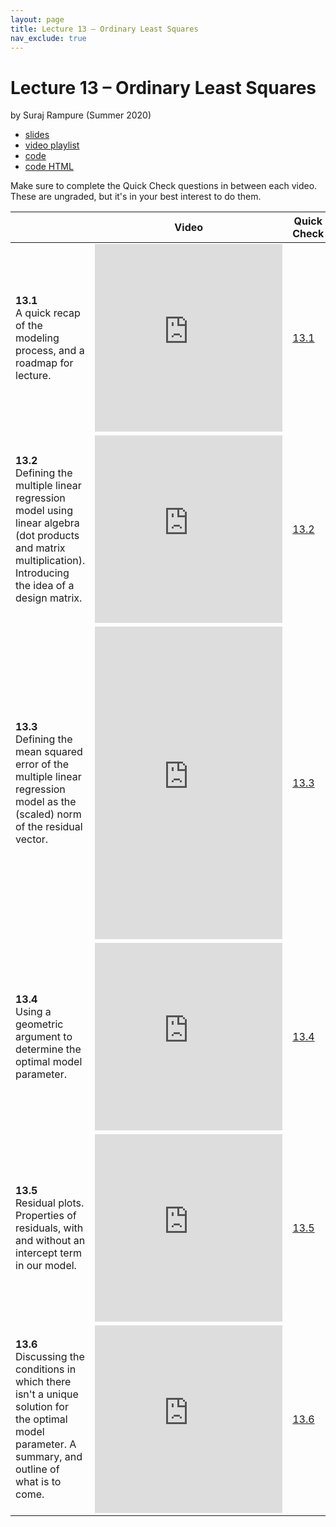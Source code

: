 ```yaml
---
layout: page
title: Lecture 13 – Ordinary Least Squares
nav_exclude: true
---
```


# Lecture 13 – Ordinary Least Squares

by Suraj Rampure (Summer 2020)

- [slides](https://docs.google.com/presentation/d/1J73TCoDT40j4ncEJWmrPeeV0bLse7icNdF6xJnYebqQ/edit#slide=id.p)
- [video playlist](https://www.youtube.com/playlist?list=PLQCcNQgUcDfo1CBqvKT_eZyzkTfjMB5ho)
- [code](https://data100.datahub.berkeley.edu/hub/user-redirect/git-sync?repo=https://github.com/DS-100/su20&subPath=lecture/lec13/)
- [code HTML](../../resources/assets/lectures/lec13/lec13.html)

Make sure to complete the Quick Check questions in between each video. These are ungraded, but it's in your best interest to do them.

<table>
<colgroup>
<col style="width: 25%" />
<col style="width: 25%" />
<col style="width: 25%" />
</colgroup>
<thead>
<tr class="header">
<th></th>
<th>Video</th>
<th>Quick Check</th>
</tr>
</thead>
<tbody>
<tr>
<td><strong>13.1</strong> <br>A quick recap of the modeling process, and a roadmap for lecture.</td>
<td><iframe width="300" height="300" height src="https://youtube.com/embed/qL_enPmtwk8" frameborder="0" allow="accelerometer; autoplay; encrypted-media; gyroscope; picture-in-picture" allowfullscreen></iframe></td>
<td><a href="https://docs.google.com/forms/d/e/1FAIpQLSfd9ur47_73vrpEhS29YeWJWolXEjidrnbRvgUs-TYM4Wtl6Q/viewform" target="\_blank">13.1</a></td>
</tr>
<tr>
<td><strong>13.2</strong> <br>Defining the multiple linear regression model using linear algebra (dot products and matrix multiplication). Introducing the idea of a design matrix.</td>
<td><iframe width="300" height="300" height src="https://youtube.com/embed/oGIPhLtVb6k" frameborder="0" allow="accelerometer; autoplay; encrypted-media; gyroscope; picture-in-picture" allowfullscreen></iframe></td>
<td><a href="https://docs.google.com/forms/d/e/1FAIpQLSfUPMnbj9HNy_0Fm4Ek8Zk0i9mGTD7kYBzVRrpfyRNbI-HAwQ/viewform" target="\_blank">13.2</a></td>
</tr>
<tr>
<td><strong>13.3</strong> <br>Defining the mean squared error of the multiple linear regression model as the (scaled) norm of the residual vector.</td>
<td><iframe width="300" height="500" height src="https://youtube.com/embed/odY5eSwJ02w" frameborder="0" allow="accelerometer; autoplay; encrypted-media; gyroscope; picture-in-picture" allowfullscreen></iframe></td>
<td><a href="https://docs.google.com/forms/d/e/1FAIpQLSdo4Yds2D8gYxv90llJpAyY6QfzdnE2A5Ukq1lHFHqqf2wP5w/viewform" target="\_blank">13.3</a></td>
</tr>
<tr>
<td><strong>13.4</strong> <br>Using a geometric argument to determine the optimal model parameter.</td>
<td><iframe width="300" height="300" height src="https://youtube.com/embed/nkLUTatnK0s" frameborder="0" allow="accelerometer; autoplay; encrypted-media; gyroscope; picture-in-picture" allowfullscreen></iframe></td>
<td><a href="https://docs.google.com/forms/u/1/d/e/1FAIpQLSfa51EPNYZaKOzDdwSHOa2q30azG-FfptGVsYd3-FWR3P7l8Q/viewform" target="\_blank">13.4</a></td>
</tr>
<tr>
<td><strong>13.5</strong> <br>Residual plots. Properties of residuals, with and without an intercept term in our model.</td>
<td><iframe width="300" height="300" height src="https://youtube.com/embed/lT_gzva-dKg" frameborder="0" allow="accelerometer; autoplay; encrypted-media; gyroscope; picture-in-picture" allowfullscreen></iframe></td>
<td><a href="https://docs.google.com/forms/d/e/1FAIpQLScFzfjMMjJPkbbM6GnT1cahV2JXMmlsctkWxnnsE4wYXgILJA/viewform" target="\_blank">13.5</a></td>
</tr>
<tr>
<td><strong>13.6</strong> <br>Discussing the conditions in which there isn't a unique solution for the optimal model parameter. A summary, and outline of what is to come.</td>
<td><iframe width="300" height="300" height src="https://youtube.com/embed/9e_w8up-8Yc" frameborder="0" allow="accelerometer; autoplay; encrypted-media; gyroscope; picture-in-picture" allowfullscreen></iframe></td>
<td><a href="https://docs.google.com/forms/d/e/1FAIpQLSfv2dziBpYygsAdICIZr9N9OmLQWeKDYDhN82PJjVLSkZvggA/viewform" target="\_blank">13.6</a></td>
</tr>
